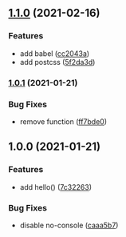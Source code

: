 ## [1.1.0](https://github.com/maxqy/config-template/compare/v1.0.1...v1.1.0) (2021-02-16)


### Features

* add babel ([cc2043a](https://github.com/maxqy/config-template/commit/cc2043a7ae2c9e1e3a41332ee74eda462474d03f))
* add postcss ([5f2da3d](https://github.com/maxqy/config-template/commit/5f2da3d30d962b4804ade48c52fdef015b230676))

### [1.0.1](https://github.com/maxqy/config-template/compare/v1.0.0...v1.0.1) (2021-01-21)


### Bug Fixes

* remove function ([ff7bde0](https://github.com/maxqy/config-template/commit/ff7bde0f43535b5d7e3dd46d473ea2734ef64ce8))

## 1.0.0 (2021-01-21)


### Features

* add hello() ([7c32263](https://github.com/maxqy/config-template/commit/7c32263b8e8278b8992f4692708400f820a034dc))


### Bug Fixes

* disable no-console ([caaa5b7](https://github.com/maxqy/config-template/commit/caaa5b7a02c0269bbca6582d2f56fd75626907f5))
